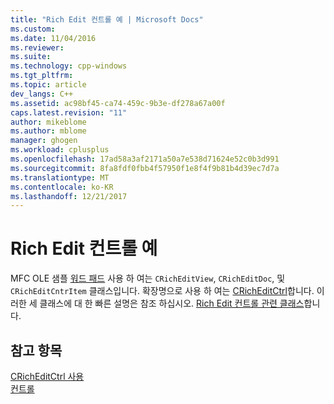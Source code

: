 ```yaml
---
title: "Rich Edit 컨트롤 예 | Microsoft Docs"
ms.custom: 
ms.date: 11/04/2016
ms.reviewer: 
ms.suite: 
ms.technology: cpp-windows
ms.tgt_pltfrm: 
ms.topic: article
dev_langs: C++
ms.assetid: ac98bf45-ca74-459c-9b3e-df278a67a00f
caps.latest.revision: "11"
author: mikeblome
ms.author: mblome
manager: ghogen
ms.workload: cplusplus
ms.openlocfilehash: 17ad58a3af2171a50a7e538d71624e52c0b3d991
ms.sourcegitcommit: 8fa8fdf0fbb4f57950f1e8f4f9b81b4d39ec7d7a
ms.translationtype: MT
ms.contentlocale: ko-KR
ms.lasthandoff: 12/21/2017
---
```

# <a name="rich-edit-control-examples"></a>Rich Edit 컨트롤 예
MFC OLE 샘플 [워드 패드](../visual-cpp-samples.md) 사용 하 여는 `CRichEditView`, `CRichEditDoc`, 및 `CRichEditCntrItem` 클래스입니다. 확장명으로 사용 하 여는 [CRichEditCtrl](../mfc/reference/cricheditctrl-class.md)합니다. 이러한 세 클래스에 대 한 빠른 설명은 참조 하십시오. [Rich Edit 컨트롤 관련 클래스](../mfc/classes-related-to-rich-edit-controls.md)합니다.  
  
## <a name="see-also"></a>참고 항목  
 [CRichEditCtrl 사용](../mfc/using-cricheditctrl.md)   
 [컨트롤](../mfc/controls-mfc.md)

